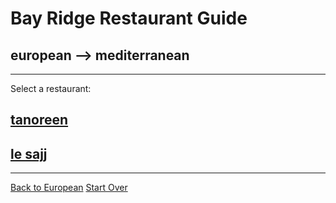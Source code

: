 # Bay Ridge Restaurant Guide
## european --> mediterranean
---
Select a restaurant:
## [tanoreen](https://tanoreen.com/menus/)
## [le sajj](http://lesajjbk.com/)
---
[Back to European](european.md)
[Start Over](../home.md)
